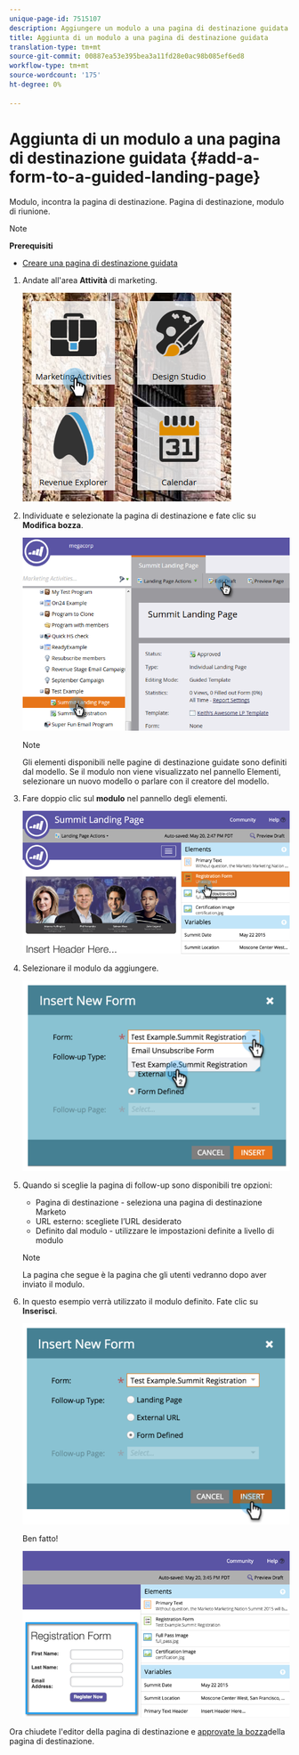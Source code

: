 ```yaml
---
unique-page-id: 7515107
description: Aggiungere un modulo a una pagina di destinazione guidata - Documenti Marketo - Documentazione prodotto
title: Aggiunta di un modulo a una pagina di destinazione guidata
translation-type: tm+mt
source-git-commit: 00887ea53e395bea3a11fd28e0ac98b085ef6ed8
workflow-type: tm+mt
source-wordcount: '175'
ht-degree: 0%

---
```



# Aggiunta di un modulo a una pagina di destinazione guidata {#add-a-form-to-a-guided-landing-page}

Modulo, incontra la pagina di destinazione. Pagina di destinazione, modulo di riunione.

>[!NOTE]
>
>**Prerequisiti**
>
>* [Creare una pagina di destinazione guidata](create-a-guided-landing-page.md)

>



1. Andate all&#39;area **Attività** di marketing.

   ![](assets/one.png)

1. Individuate e selezionate la pagina di destinazione e fate clic su **Modifica bozza**.

   ![](assets/two.png)

   >[!NOTE]
   >
   >Gli elementi disponibili nelle pagine di destinazione guidate sono definiti dal modello. Se il modulo non viene visualizzato nel pannello Elementi, selezionare un nuovo modello o parlare con il creatore del modello.

1. Fare doppio clic sul **modulo** nel pannello degli elementi.

   ![](assets/image2015-5-20-15-3a37-3a55.png)

1. Selezionare il modulo da aggiungere.

   ![](assets/image2015-5-20-15-3a44-3a35.png)

1. Quando si sceglie la pagina di follow-up sono disponibili tre opzioni:

   * Pagina di destinazione - seleziona una pagina di destinazione Marketo
   * URL esterno: scegliete l’URL desiderato
   * Definito dal modulo - utilizzare le impostazioni definite a livello di modulo

   >[!NOTE]
   >
   >La pagina che segue è la pagina che gli utenti vedranno dopo aver inviato il modulo.

1. In questo esempio verrà utilizzato il modulo definito. Fate clic su **Inserisci**.

   ![](assets/image2015-5-20-15-3a46-3a55.png)

   Ben fatto!

   ![](assets/image2015-5-20-15-3a45-3a45.png)

Ora chiudete l&#39;editor della pagina di destinazione e [approvate la bozza](../../../../product-docs/demand-generation/landing-pages/understanding-landing-pages/approve-unapprove-or-delete-a-landing-page.md)della pagina di destinazione.
